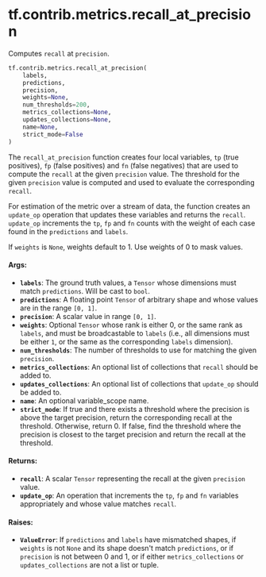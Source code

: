 <div itemscope itemtype="http://developers.google.com/ReferenceObject">
<meta itemprop="name" content="tf.contrib.metrics.recall_at_precision" />
<meta itemprop="path" content="Stable" />
</div>

# tf.contrib.metrics.recall_at_precision

Computes `recall` at `precision`.

``` python
tf.contrib.metrics.recall_at_precision(
    labels,
    predictions,
    precision,
    weights=None,
    num_thresholds=200,
    metrics_collections=None,
    updates_collections=None,
    name=None,
    strict_mode=False
)
```

<!-- Placeholder for "Used in" -->

The `recall_at_precision` function creates four local variables,
`tp` (true positives), `fp` (false positives) and `fn` (false negatives)
that are used to compute the `recall` at the given `precision` value. The
threshold for the given `precision` value is computed and used to evaluate the
corresponding `recall`.

For estimation of the metric over a stream of data, the function creates an
`update_op` operation that updates these variables and returns the
`recall`. `update_op` increments the `tp`, `fp` and `fn` counts with the
weight of each case found in the `predictions` and `labels`.

If `weights` is `None`, weights default to 1. Use weights of 0 to mask values.

#### Args:


* <b>`labels`</b>: The ground truth values, a `Tensor` whose dimensions must match
  `predictions`. Will be cast to `bool`.
* <b>`predictions`</b>: A floating point `Tensor` of arbitrary shape and whose values
  are in the range `[0, 1]`.
* <b>`precision`</b>: A scalar value in range `[0, 1]`.
* <b>`weights`</b>: Optional `Tensor` whose rank is either 0, or the same rank as
  `labels`, and must be broadcastable to `labels` (i.e., all dimensions must
  be either `1`, or the same as the corresponding `labels` dimension).
* <b>`num_thresholds`</b>: The number of thresholds to use for matching the given
  `precision`.
* <b>`metrics_collections`</b>: An optional list of collections that `recall` should be
  added to.
* <b>`updates_collections`</b>: An optional list of collections that `update_op` should
  be added to.
* <b>`name`</b>: An optional variable_scope name.
* <b>`strict_mode`</b>: If true and there exists a threshold where the precision is
  above the target precision, return the corresponding recall at the
  threshold. Otherwise, return 0. If false, find the threshold where the
  precision is closest to the target precision and return the recall at the
  threshold.


#### Returns:


* <b>`recall`</b>: A scalar `Tensor` representing the recall at the given
  `precision` value.
* <b>`update_op`</b>: An operation that increments the `tp`, `fp` and `fn`
  variables appropriately and whose value matches `recall`.


#### Raises:


* <b>`ValueError`</b>: If `predictions` and `labels` have mismatched shapes, if
  `weights` is not `None` and its shape doesn't match `predictions`, or if
  `precision` is not between 0 and 1, or if either `metrics_collections`
  or `updates_collections` are not a list or tuple.